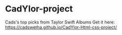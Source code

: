 # CadYlor-project
Cads's top picks from Taylor Swift Albums
Get it here:
https://cadswetha.github.io/CadYlor-Html-css-project/
